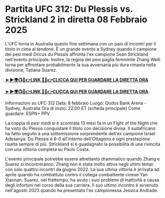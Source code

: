 # Partita UFC 312: Du Plessis vs. Strickland 2 in diretta 08 Febbraio 2025

L'UFC torna in Australia questo fine settimana con un paio di incontri per il titolo in cima al tendone. È un grande evento a Sydney quando il campione dei pesi medi Dricus du Plessis affronta l'ex campione Sean Strickland nell'evento principale. Inoltre, la regina dei pesi paglia femminile Zhang Weili torna per affrontare probabilmente la sua avversaria più dura rimasta nella divisione, Tatiana Suarez.

**[➤ ►🌍📺📱👉LINK 🔴✅👉CLICCA QUI PER GUARDARE LA DIRETTA ORA](https://live-stream-online-anywhere.blogspot.com/2025/02/ufc-312.html)**

**[➤ ►🌍📺📱👉LINK 🔴✅👉CLICCA QUI PER GUARDARE LA DIRETTA ORA](https://live-stream-online-anywhere.blogspot.com/2025/02/ufc-312.html)**

Informazioni su UFC 312 Data: 8 febbraio Luogo: Qudos Bank Arena - Sydney, Australia Ora di inizio: 22:00 ET (scheda principale) Come guardare: ESPN+ PPV

La coppia di pesi medi si è scontrata 13 mesi fa in un Fight of the Night che ha visto du Plessis conquistare il titolo con decisione divisa. Il sudafricano ha fatto seguito a una sottomissione sorprendente dell'ex campione Israel Adesanya. Du Plessis è 8-0 all'interno dell'Ottagono e ogni prestazione risalta sempre di più. Strickland si è guadagnato la possibilità di una rivincita con una vittoria completa su Paulo Costa.

L'evento principale potrebbe essere altrettanto drammatico quando Zhang e Suarez si incontreranno. Zhang non è stata molto attiva negli ultimi tempi con solo quattro incontri da giugno 2022. La sua ultima vittoria è arrivata ad aprile quando ha combattuto contro il collega combattente cinese Yan Xiaonan. Suarez, nel frattempo, ha avuto i suoi problemi di inattività a causa degli infortuni nel corso della sua carriera. Il suo ultimo incontro è avvenuto nell'agosto 2023 quando ha presentato l'ex campionessa Jessica Andrade.
